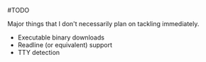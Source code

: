 #TODO

Major things that I don't necessarily plan on tackling immediately.

- Executable binary downloads
- Readline (or equivalent) support
- TTY detection
